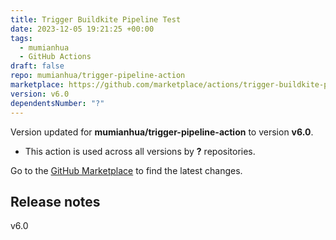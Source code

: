 ```yaml
---
title: Trigger Buildkite Pipeline Test
date: 2023-12-05 19:21:25 +00:00
tags:
  - mumianhua
  - GitHub Actions
draft: false
repo: mumianhua/trigger-pipeline-action
marketplace: https://github.com/marketplace/actions/trigger-buildkite-pipeline-test
version: v6.0
dependentsNumber: "?"
---
```



Version updated for **mumianhua/trigger-pipeline-action** to version **v6.0**.
- This action is used across all versions by **?** repositories.

Go to the [GitHub Marketplace](https://github.com/marketplace/actions/trigger-buildkite-pipeline-test) to find the latest changes.

## Release notes

v6.0
